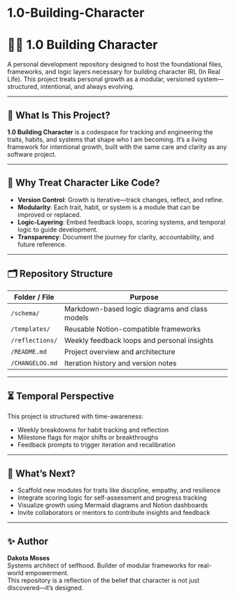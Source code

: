 # 1.0-Building-Character
# 🧍‍♂️ 1.0 Building Character

A personal development repository designed to host the foundational files, frameworks, and logic layers necessary for building character IRL (In Real Life). This project treats personal growth as a modular, versioned system—structured, intentional, and always evolving.

---

## 🌱 What Is This Project?

**1.0 Building Character** is a codespace for tracking and engineering the traits, habits, and systems that shape who I am becoming. It’s a living framework for intentional growth, built with the same care and clarity as any software project.

---

## 🧠 Why Treat Character Like Code?

- **Version Control**: Growth is iterative—track changes, reflect, and refine.
- **Modularity**: Each trait, habit, or system is a module that can be improved or replaced.
- **Logic-Layering**: Embed feedback loops, scoring systems, and temporal logic to guide development.
- **Transparency**: Document the journey for clarity, accountability, and future reference.

---

## 🗂️ Repository Structure

| **Folder / File**         | **Purpose**                                      |
|---------------------------|--------------------------------------------------|
| `/schema/`                | Markdown-based logic diagrams and class models   |
| `/templates/`             | Reusable Notion-compatible frameworks            |
| `/reflections/`           | Weekly feedback loops and personal insights      |
| `/README.md`              | Project overview and architecture                |
| `/CHANGELOG.md`           | Iteration history and version notes              |

---

## ⏳ Temporal Perspective

This project is structured with time-awareness:
- Weekly breakdowns for habit tracking and reflection
- Milestone flags for major shifts or breakthroughs
- Feedback prompts to trigger iteration and recalibration

---

## 🔮 What’s Next?

- Scaffold new modules for traits like discipline, empathy, and resilience
- Integrate scoring logic for self-assessment and progress tracking
- Visualize growth using Mermaid diagrams and Notion dashboards
- Invite collaborators or mentors to contribute insights and feedback

---

## ✨ Author

**Dakota Moses**  
Systems architect of selfhood. Builder of modular frameworks for real-world empowerment.  
This repository is a reflection of the belief that character is not just discovered—it’s designed.

